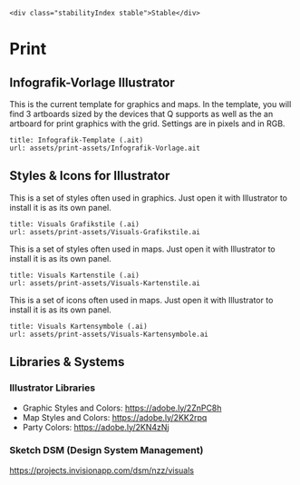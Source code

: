 ```html|span-1,no-source,plain
<div class="stabilityIndex stable">Stable</div>
```

# Print

## Infografik-Vorlage Illustrator

This is the current template for graphics and maps. In the template, you will find 3 artboards sized by the devices that Q supports as well as the an artboard for print graphics with the grid. Settings are in pixels and in RGB.

```download
title: Infografik-Template (.ait)
url: assets/print-assets/Infografik-Vorlage.ait
```

## Styles & Icons for Illustrator

This is a set of styles often used in graphics. Just open it with Illustrator to install it is as its own panel.

```download
title: Visuals Grafikstile (.ai)
url: assets/print-assets/Visuals-Grafikstile.ai
```

This is a set of styles often used in maps. Just open it with Illustrator to install it is as its own panel.

```download
title: Visuals Kartenstile (.ai)
url: assets/print-assets/Visuals-Kartenstile.ai
```

This is a set of icons often used in maps. Just open it with Illustrator to install it is as its own panel.

```download
title: Visuals Kartensymbole (.ai)
url: assets/print-assets/Visuals-Kartensymbole.ai
```

## Libraries & Systems

### Illustrator Libraries

- Graphic Styles and Colors: https://adobe.ly/2ZnPC8h
- Map Styles and Colors: https://adobe.ly/2KK2rpq
- Party Colors: https://adobe.ly/2KN4zNj

### Sketch DSM (Design System Management)

https://projects.invisionapp.com/dsm/nzz/visuals

